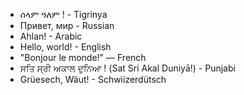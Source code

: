 - ሰላም  ዓለም ! - Tigrinya
- Привет, мир - Russian
- Ahlan! - Arabic
- Hello, world! - English
- "Bonjour le monde!" — French
- ਸਤਿ ਸ੍ਰੀ ਅਕਾਲ ਦੁਨਿਆ ! (Sat Sri Akal Duniyā!) - Punjabi
- Grüesech, Wäut! - Schwiizerdütsch
